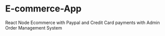 # E-commerce-App
React Node Ecommerce with Paypal and Credit Card payments with Admin Order Management System



